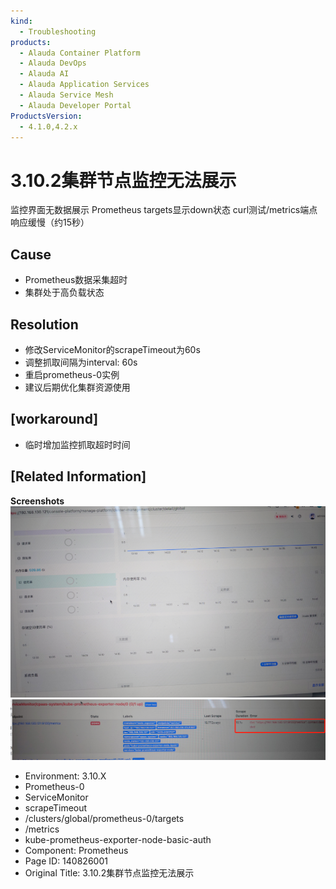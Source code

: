 ```yaml
---
kind:
  - Troubleshooting
products:
  - Alauda Container Platform
  - Alauda DevOps
  - Alauda AI
  - Alauda Application Services
  - Alauda Service Mesh
  - Alauda Developer Portal
ProductsVersion:
  - 4.1.0,4.2.x
---
```

<!-- A type of document that involves encountering a fault, diagnosing it, performing root cause analysis, and providing solutions. -->

# 3.10.2集群节点监控无法展示

监控界面无数据展示 Prometheus targets显示down状态 curl测试/metrics端点响应缓慢（约15秒）

## Cause
- Prometheus数据采集超时
- 集群处于高负载状态

## Resolution
- 修改ServiceMonitor的scrapeTimeout为60s
- 调整抓取间隔为interval: 60s
- 重启prometheus-0实例
- 建议后期优化集群资源使用

## [workaround]
- 临时增加监控抓取超时时间

## [Related Information]
**Screenshots**
![](assets/3-10-2ji-qun-jie-dian-jian-kong-wu-fa-zhan-shi/image2023-3-29_15-25-5.png)
![](assets/3-10-2ji-qun-jie-dian-jian-kong-wu-fa-zhan-shi/image2023-3-29_15-23-55.png)
- Environment: 3.10.X
- Prometheus-0
- ServiceMonitor
- scrapeTimeout
- /clusters/global/prometheus-0/targets
- /metrics
- kube-prometheus-exporter-node-basic-auth
- Component: Prometheus
- Page ID: 140826001
- Original Title: 3.10.2集群节点监控无法展示
